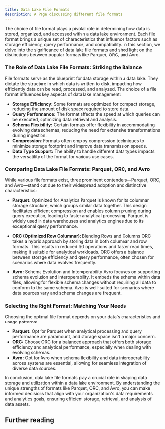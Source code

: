 ```yaml
---
title: Data Lake File Formats
description: A Page discussing different file formats
---
```


The choice of file format plays a pivotal role in determining how data is stored, organized, and accessed within a data lake environment. Each file format brings a unique set of characteristics that influence factors such as storage efficiency, query performance, and compatibility. In this section, we delve into the significance of data lake file formats and shed light on the distinctions between popular formats like Parquet, ORC, and Avro.

### The Role of Data Lake File Formats: Striking the Balance

File formats serve as the blueprint for data storage within a data lake. They dictate the structure in which data is written to disk, impacting how efficiently data can be read, processed, and analyzed. The choice of a file format influences key aspects of data lake management:

- **Storage Efficiency:** Some formats are optimized for compact storage, reducing the amount of disk space required to store data.
- **Query Performance:** The format affects the speed at which queries can be executed, optimizing data retrieval and analysis.
- **Schema Flexibility:** Certain formats offer flexibility in accommodating evolving data schemas, reducing the need for extensive transformations during ingestion.
- **Compression:** Formats often employ compression techniques to minimize storage footprint and improve data transmission speeds.
- **Data Type Support:** The ability to handle different data types impacts the versatility of the format for various use cases.

### Comparing Data Lake File Formats: Parquet, ORC, and Avro

While various file formats exist, three prominent contenders—Parquet, ORC, and Avro—stand out due to their widespread adoption and distinctive characteristics:

- **Parquet:** Optimized for Analytics
Parquet is known for its columnar storage structure, which groups similar data together. This design facilitates efficient compression and enables column pruning during query execution, leading to faster analytical processing. Parquet is widely used in data warehouses and analytics engines due to its exceptional query performance.

- **ORC (Optimized Row Columnar):** Blending Rows and Columns
ORC takes a hybrid approach by storing data in both columnar and row formats. This results in reduced I/O operations and faster read times, making it suitable for analytical workloads. ORC offers a balance between storage efficiency and query performance, often chosen for scenarios where data evolves frequently.

- **Avro:** Schema Evolution and Interoperability
Avro focuses on supporting schema evolution and interoperability. It embeds the schema within data files, allowing for flexible schema changes without requiring all data to conform to the same schema. Avro is well-suited for scenarios where data sources vary and schema changes are frequent.

### Selecting the Right Format: Matching Your Needs

Choosing the optimal file format depends on your data's characteristics and usage patterns:

- **Parquet:** Opt for Parquet when analytical processing and query performance are paramount, and storage space isn't a major concern.
- **ORC:** Choose ORC for a balanced approach that offers both storage efficiency and analytical performance, especially when dealing with evolving schemas.
- **Avro:** Opt for Avro when schema flexibility and data interoperability across systems are essential, allowing for seamless integration of diverse data sources.

In conclusion, data lake file formats play a crucial role in shaping data storage and utilization within a data lake environment. By understanding the unique strengths of formats like Parquet, ORC, and Avro, you can make informed decisions that align with your organization's data requirements and analytics goals, ensuring efficient storage, retrieval, and analysis of data assets.

## Further reading

